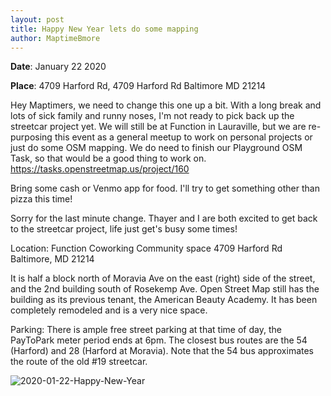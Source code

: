 ```yaml
---
layout: post
title: Happy New Year lets do some mapping
author: MaptimeBmore
---
```

**Date**: January 22 2020

**Place**: 4709 Harford Rd, 4709 Harford Rd Baltimore MD 21214

Hey Maptimers, we need to change this one up a bit. With a long break and lots of sick family and runny noses, I'm not ready to pick back up the streetcar project yet. We will still be at Function in Lauraville, but we are re-purposing this event as a general meetup to work on personal projects or just do some OSM mapping. We do need to finish our Playground OSM Task, so that would be a good thing to work on. https://tasks.openstreetmap.us/project/160

Bring some cash or Venmo app for food. I'll try to get something other than pizza this time!

Sorry for the last minute change. Thayer and I are both excited to get back to the streetcar project, life just get's busy some times!

Location:
Function Coworking Community space
4709 Harford Rd Baltimore, MD 21214

It is half a block north of Moravia Ave on the east (right) side of the street, and the 2nd building south of Rosekemp Ave. Open Street Map still has the building as its previous tenant, the American Beauty Academy. It has been completely remodeled and is a very nice space.

Parking:
There is ample free street parking at that time of day, the PayToPark meter period ends at 6pm. The closest bus routes are the 54 (Harford) and 28 (Harford at Moravia). Note that the 54 bus approximates the route of the old #19 streetcar.


![2020-01-22-Happy-New-Year]({{site.baseurl}}\img\2020-01-22-Happy-New-Year.jpg)
